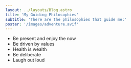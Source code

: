 ```yaml
---
layout: ../layouts/Blog.astro
title: 'My Guiding Philosophies'
subtitle: 'There are the philosophies that guide me:'
poster: '/images/adventure.avif'
---
```


- Be present and enjoy the now
- Be driven by values
- Health is wealth
- Be deliberate
- Laugh out loud
